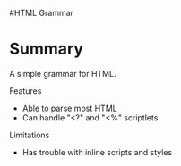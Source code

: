 #HTML Grammar

# Summary

A simple grammar for HTML.  

Features

* Able to parse most HTML
* Can handle "<?" and "<%" scriptlets

Limitations

* Has trouble with inline scripts and styles



